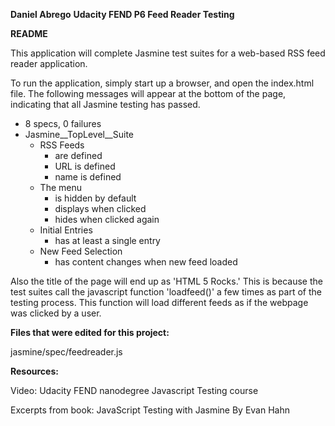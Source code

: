 
**Daniel Abrego**
**Udacity FEND P6 Feed Reader Testing**

**README**


This application will complete Jasmine test suites for a web-based RSS feed reader
application.

To run the application, simply start up a browser, and open the index.html file.
The following messages will appear at the bottom of the page, indicating that
all Jasmine testing has passed.

* 8 specs, 0 failures
* Jasmine__TopLevel__Suite
	* RSS Feeds
		* are defined
		* URL is defined
		* name is defined
	* The menu
		* is hidden by default
		* displays when clicked
		* hides when clicked again
	* Initial Entries
		* has at least a single entry
	* New Feed Selection
		* has content changes when new feed loaded

Also the title of the page will end up as 'HTML 5 Rocks.'  This is because
the test suites call the javascript function 'loadfeed()' a few times as part
of the testing process.  This function will load different feeds as if the 
webpage was clicked by a user.


**Files that were edited for this project:**

jasmine/spec/feedreader.js


**Resources:**

Video: Udacity FEND nanodegree Javascript Testing course

Excerpts from book: JavaScript Testing with Jasmine By Evan Hahn











